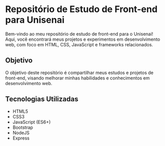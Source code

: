 **Repositório de Estudo de Front-end para Unisenai**
=====================================================

Bem-vindo ao meu repositório de estudo de front-end para o Unisenai! Aqui, você encontrará meus projetos e experimentos em desenvolvimento web, com foco em HTML, CSS, JavaScript e frameworks relacionados.

**Objetivo**
------------

O objetivo deste repositório é compartilhar meus estudos e projetos de front-end, visando melhorar minhas habilidades e conhecimentos em desenvolvimento web. 

**Tecnologias Utilizadas**
-------------------------

* HTML5
* CSS3
* JavaScript (ES6+)
* Bootstrap
* NodeJS
* Express